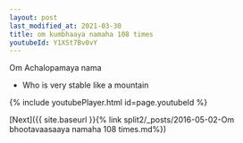 ```yaml
---
layout: post
last_modified_at: 2021-03-30
title: om kumbhaaya namaha 108 times
youtubeId: Y1XSt7Bv0vY
---
```

 
 
Om Achalopamaya nama 
 
 -  Who is very stable like a mountain 
 
  
 
  
 
 
 
 
 
 


{% include youtubePlayer.html id=page.youtubeId %}
 
[Next]({{ site.baseurl }}{% link  split2/_posts/2016-05-02-Om bhootavaasaaya namaha 108 times.md%})
 
